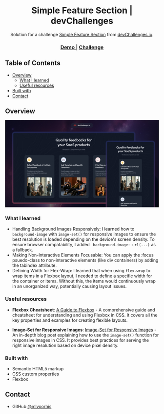 <!-- Please update value in the {}  -->

<h1 align="center">Simple Feature Section | devChallenges</h1>

<div align="center">
   Solution for a challenge <a href="https://devchallenges.io/challenge/simple-feature-section-challenge" target="_blank">Simple Feature Section</a> from <a href="http://devchallenges.io" target="_blank">devChallenges.io</a>.
</div>

<div align="center">
  <h3>
    <a href="https://mlvoorhis.github.io/simple-feature-section-master/">
      Demo
    </a>
    <span> | </span>
    <a href="https://devchallenges.io/challenge/simple-feature-section-challenge">
      Challenge
    </a>
  </h3>
</div>

<!-- TABLE OF CONTENTS -->

## Table of Contents

- [Overview](#overview)
  - [What I learned](#what-i-learned)
  - [Useful resources](#useful-resources)
- [Built with](#built-with)
- [Contact](#contact)

<!-- OVERVIEW -->

## Overview

![Thumbnail for the Simple Feature Section coding challenge](./thumbnail.jpg)

<!--
Introduce your projects by taking a screenshot or a gif. Try to tell visitors a story about your project by answering:

- What have you learned/improved?
- Your wisdom? :)
-->

### What I learned

- Handling Background Images Responsively: I learned how to <code>background-image</code> with <code>image-set()</code> for responsive images to ensure the best resolution is loaded depending on the device's screen density. To ensure browser compatability, I added <code> background-image: url(...)</code> as a fallback.
- Making Non-Interactive Elements Focusable: You can apply the :focus psuedo-class to non-interactive elements (like div containers) by adding the tabindex attribute.
- Defining Width for Flex-Wrap: I learned that when using <code>flex-wrap</code> to wrap items in a Flexbox layout, I needed to define a specific width for the container or items. Without this, the items would continuously wrap in an unorganized way, potentially causing layout issues.

### Useful resources

- **Flexbox Cheatsheet**: [A Guide to Flexbox](https://css-tricks.com/snippets/css/a-guide-to-flexbox/) - A comprehensive guide and cheatsheet for understanding and using Flexbox in CSS. It covers all the key properties and examples for creating flexible layouts.
  
- **Image-Set for Responsive Images**: [Image-Set for Responsive Images](https://uploadcare.com/blog/image-set-for-responsive-images/) - An in-depth blog post explaining how to use the `image-set()` function for responsive images in CSS. It provides best practices for serving the right image resolution based on device pixel density.

### Built with

- Semantic HTML5 markup
- CSS custom properties
- Flexbox

## Contact

- GitHub [@mlvoorhis](https://github.com/mlvoorhis)
